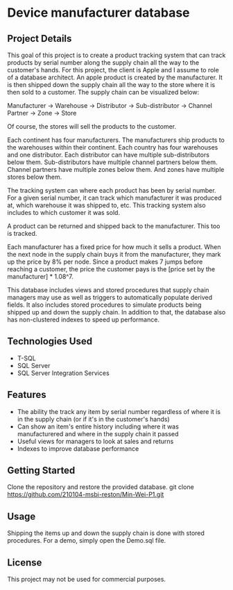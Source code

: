 # Device manufacturer database


## Project Details

This goal of this project is to create a product tracking system that can track products by serial number along the supply chain all the way to the customer's hands. For this project, the client is Apple and I assume to role of a database architect. An apple product is created by the manufacturer. It is then shipped down the supply chain all the way to the store where it is then sold to a customer. The supply chain can be visualized below:

Manufacturer -> Warehouse -> Distributor -> Sub-distributor -> Channel Partner -> Zone -> Store

Of course, the stores will sell the products to the customer.

Each continent has four manufacturers. The manufacturers ship products to the warehouses within their continent.
Each country has four warehouses and one distributor.
Each distributor can have multiple sub-distributors below them. Sub-distributors have multiple channel partners below them. Channel partners have multiple zones below them. And zones have multiple stores below them.

The tracking system can where each product has been by serial number. For a given serial number, it can track which manufacturer it was produced at, which warehouse it was shipped to, etc. This tracking system also includes to which customer it was sold.

A product can be returned and shipped back to the manufacturer. This too is tracked.

Each manufacturer has a fixed price for how much it sells a product. When the next node in the supply chain buys it from the manufacturer, they mark up the price by 8% per node. Since a product makes 7 jumps before reaching a customer, the price the customer pays is the [price set by the manufacturer] * 1.08^7.

This database includes views and stored procedures that supply chain managers may use as well as triggers to automatically populate derived fields. It also includes stored procedures to simulate products being shipped up and down the supply chain. In addition to that, the database also has non-clustered indexes to speed up performance.

## Technologies Used

- T-SQL
- SQL Server
- SQL Server Integration Services

## Features

- The ability the track any item by serial number regardless of where it is in the supply chain (or if it's in the customer's hands)
- Can show an item's entire history including where it was manufacturered and where in the supply chain it passed
- Useful views for managers to look at sales and returns
- Indexes to improve database performance


## Getting Started

Clone the repository and restore the provided database.
git clone https://github.com/210104-msbi-reston/Min-Wei-P1.git

## Usage

Shipping the items up and down the supply chain is done with stored procedures. For a demo, simply open the Demo.sql file.

## License

This project may not be used for commercial purposes.

